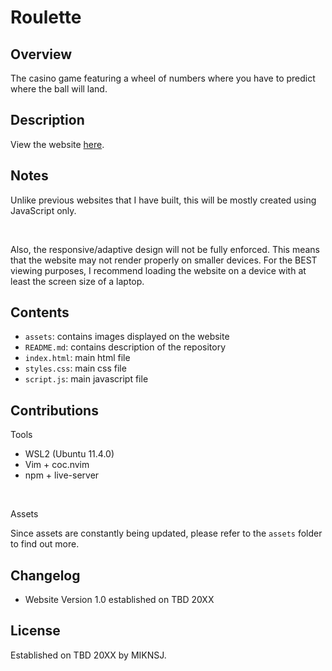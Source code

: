# Roulette

## Overview
The casino game featuring a wheel of numbers where you have to predict where the ball will land.

## Description
View the website [here](https://miknsj.github.io/roulette).

## Notes
Unlike previous websites that I have built, this will be mostly created using JavaScript only.

<br>

Also, the responsive/adaptive design will not be fully enforced. This means that the website may not render properly on
smaller devices. For the BEST viewing purposes, I recommend loading the website on a device with at least the screen
size of a laptop.

## Contents
- ```assets```: contains images displayed on the website
- ```README.md```: contains description of the repository
- ```index.html```: main html file
- ```styles.css```: main css file
- ```script.js```: main javascript file

## Contributions
Tools

- WSL2 (Ubuntu 11.4.0)
- Vim + coc.nvim
- npm + live-server

<br>

Assets

Since assets are constantly being updated, please refer to the ```assets``` folder
to find out more.

## Changelog
- Website Version 1.0 established on TBD 20XX

## License
Established on TBD 20XX by MIKNSJ.
